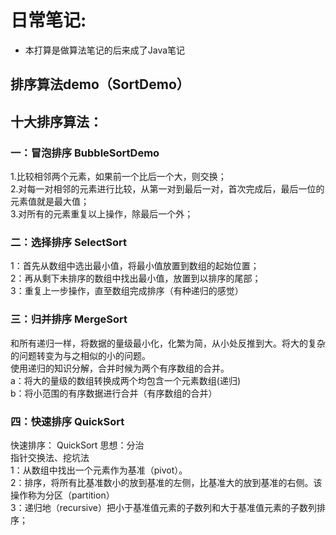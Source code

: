 # 日常笔记:
* 本打算是做算法笔记的后来成了Java笔记
##
## 排序算法demo（SortDemo）

## 十大排序算法：
### 一：冒泡排序 BubbleSortDemo
1.比较相邻两个元素，如果前一个比后一个大，则交换；  
2.对每一对相邻的元素进行比较，从第一对到最后一对，首次完成后，最后一位的元素值就是最大值；  
3.对所有的元素重复以上操作，除最后一个外；  

### 二：选择排序 SelectSort
1：首先从数组中选出最小值，将最小值放置到数组的起始位置；  
2：再从剩下未排序的数组中找出最小值，放置到以排序的尾部；  
3：重复上一步操作，直至数组完成排序（有种递归的感觉）

### 三：归并排序  MergeSort
和所有递归一样，将数据的量级最小化，化繁为简，从小处反推到大。将大的复杂的问题转变为与之相似的小的问题。  
 使用递归的知识分解，合并时候为两个有序数组的合并。  
   a：将大的量级的数组转换成两个均包含一个元素数组(递归)  
   b：将小范围的有序数据进行合并（有序数组的合并）  
### 四：快速排序 QuickSort   
快速排序：  QuickSort 思想：分治  
指针交换法、挖坑法    
1：从数组中找出一个元素作为基准（pivot）。  
2：排序，将所有比基准数小的放到基准的左侧，比基准大的放到基准的右侧。该操作称为分区（partition）   
3：递归地（recursive）把小于基准值元素的子数列和大于基准值元素的子数列排序；